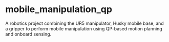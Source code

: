 # mobile_manipulation_qp
A robotics project combining the UR5 manipulator, Husky mobile base, and a gripper to perform mobile manipulation using QP-based motion planning and onboard sensing.
